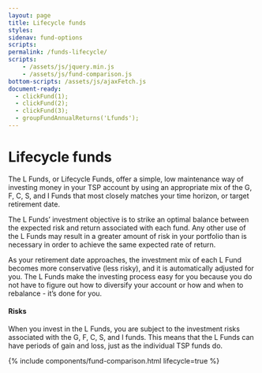 ```yaml
---
layout: page
title: Lifecycle funds
styles:
sidenav: fund-options
scripts:
permalink: /funds-lifecycle/
scripts:
    - /assets/js/jquery.min.js
    - /assets/js/fund-comparison.js
bottom-scripts: /assets/js/ajaxFetch.js
document-ready:
  - clickFund(1);
  - clickFund(2);
  - clickFund(3);
  - groupFundAnnualReturns('Lfunds');
---
```


# Lifecycle funds

The L Funds, or Lifecycle Funds, offer a simple, low maintenance way of investing money in your TSP account by using an appropriate mix of the G, F, C, S, and I Funds that most closely matches your time horizon, or target retirement date.

The L Funds’ investment objective is to strike an optimal balance between the expected risk and return associated with each fund. Any other use of the L Funds may result in a greater amount of risk in your portfolio than is necessary in order to achieve the same expected rate of return.

As your retirement date approaches, the investment mix of each L Fund becomes more conservative (less risky), and it is automatically adjusted for you. The L Funds make the investing process easy for you because you do not have to figure out how to diversify your account or how and when to rebalance - it’s done for you.

#### Risks

When you invest in the L Funds, you are subject to the investment risks associated with the G, F, C, S, and I funds. This means that the L Funds can have periods of gain and loss, just as the individual TSP funds do.

{% include components/fund-comparison.html lifecycle=true %}
